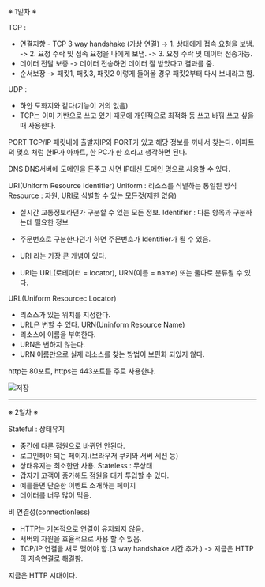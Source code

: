 ※ 1일차 ※

TCP :
- 연결지향 - TCP 3 way handshake (가상 연결)
  -> 1. 상대에게 접속 요청을 보냄.
  -> 2. 요청 수락 및 접속 요청을 나에게 보냄.
  -> 3. 요청 수락 및 데이터 전송가능.
- 데이터 전달 보증
  -> 데이터 전송하면 데이터 잘 받았다고 결과를 줌.
- 순서보장
  -> 패킷1, 패킷3, 패킷2 이렇게 들어올 경우 패킷2부터 다시 보내라고 함.

UDP :
- 하얀 도화지와 같다(기능이 거의 없음)
- TCP는 이미 기반으로 쓰고 있기 때문에 개인적으로 최적화 등 쓰고 바꿔 쓰고 싶을때 사용한다.

PORT
TCP/IP 패킷내에 출발지IP와 PORT가 있고 해당 정보를 꺼내서 찾는다.
아파트의 몇호 처럼 한IP가 아파트, 한 PC가 한 호라고 생각하면 된다.

DNS
DNS서버에 도메인을 돈주고 사면 IP대신 도메인 명으로 사용할 수 있다.


URI(Uniform Resource Identifier)
Uniform : 리소스를 식별하는 통일된 방식
Resource : 자원, URI로 식별할 수 있는 모든것(제한 없음)
- 실시간 교통정보라던가 구분할 수 있는 모든 정보.
  Identifier : 다른 항목과 구분하는데 필요한 정보
- 주문번호로 구분한다던가 하면 주문번호가 Identifier가 될 수 있음.

- URI 라는 가장 큰 개념이 있다.
- URI는 URL(로테이터 = locator), URN(이름 = name) 또는 둘다로 분류될 수 있다.

URL(Uniform Resourcec Locator)
- 리소스가 있는 위치를 지정한다.
- URL은 변할 수 있다.
  URN(Uninform Resource Name)
- 리소스에 이름을 부여한다.
- URN은 변하지 않는다.
- URN 이름만으로 실제 리소스를 찾는 방법이 보편화 되있지 않다.

http는 80포트, https는 443포트를 주로 사용한다.

![저장](https://user-images.githubusercontent.com/54700818/159712523-df3f42ea-dc87-4d6d-9f7f-6f7400bbb599.PNG)

----------------------------------------------------------------------------------------------------------------------

※ 2일차 ※

Stateful : 상태유지
- 중간에 다른 점원으로 바뀌면 안된다.
- 로그인해야 되는 페이지.(브라우저 쿠키와 서버 세션 등)
- 상태유지는 최소한만 사용.
  Stateless : 무상태
- 갑자기 고객이 증가해도 점원을 대거 투입할 수 있다.
- 예를들면 단순한 이벤트 소개하는 페이지
- 데이터를 너무 많이 먹음.

비 연결성(connectionless)
- HTTP는 기본적으로 연결이 유지되지 않음.
- 서버의 자원을 효율적으로 사용 할 수 있음.
- TCP/IP 연결을 새로 맺어야 함.(3 way handshake 시간 추가.)
  -> 지금은 HTTP의 지속연결로 해결함.

지금은 HTTP 시대이다.
